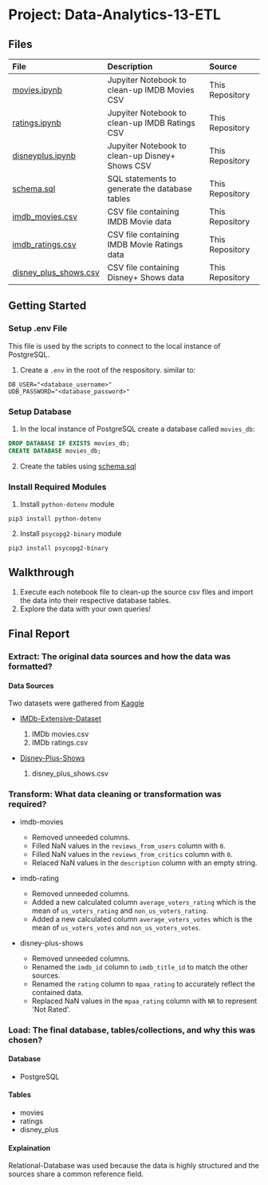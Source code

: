 # Project: Data-Analytics-13-ETL

## Files
| File     | Description | Source |
|:---------|:------------|:-------|
[movies.ipynb](movies.ipynb) | Jupyiter Notebook to clean-up IMDB Movies CSV | This Repository
[ratings.ipynb](ratings.ipynb) | Jupyiter Notebook to clean-up IMDB Ratings CSV | This Repository
[disneyplus.ipynb](disneyplus.ipynb) | Jupyiter Notebook to clean-up Disney+ Shows CSV | This Repository
[schema.sql](schema.sql) | SQL statements to generate the database tables | This Repository
[imdb_movies.csv](resources/imdb_movies.csv) | CSV file containing IMDB Movie data | This Repository
[imdb_ratings.csv](resouces/imdb_ratings.csv) | CSV file containing IMDB Movie Ratings data | This Repository
[disney_plus_shows.csv](resources/disney_plus_shows.csv) | CSV file containing Disney+ Shows data | This Repository

## Getting Started
### Setup .env File
This file is used by the scripts to connect to the local instance of PostgreSQL.
1. Create a `.env` in the root of the respository. similar to:
```
DB_USER="<database_username>"
UDB_PASSWORD="<database_password>"
```

### Setup Database
1. In the local instance of PostgreSQL create a database called `movies_db`:
```sql
DROP DATABASE IF EXISTS movies_db;
CREATE DATABASE movies_db;
```
2. Create the tables using [schema.sql](schema.sql)

### Install Required Modules
1. Install `python-dotenv` module
```
pip3 install python-dotenv
```
2. Install `psycopg2-binary` module
```
pip3 install psycopg2-binary
```

## Walkthrough
1. Execute each notebook file to clean-up the source csv files and import the data into their respective database tables.
2. Explore the data with your own queries!

## Final Report
### Extract: The original data sources and how the data was formatted?
#### Data Sources
Two datasets were gathered from [Kaggle](https://www.kaggle.com)

* [IMDb-Extensive-Dataset](https://www.kaggle.com/stefanoleone992/imdb-extensive-dataset)
    1. IMDb movies.csv
    2. IMDb ratings.csv

* [Disney-Plus-Shows](https://www.kaggle.com/unanimad/disney-plus-shows)
    1. disney_plus_shows.csv

### Transform: What data cleaning or transformation was required?
* imdb-movies
    * Removed unneeded columns.
    * Filled NaN values in the `reviews_from_users` column with `0`.
    * Filled NaN values in the `reviews_from_critics` column with `0`.
    * Relaced NaN values in the `description` column with an empty string.

* imdb-rating
    * Removed unneeded columns.
    * Added a new calculated column `average_voters_rating` which is the mean of `us_voters_rating` and `non_us_voters_rating`.
    * Added a new calculated column `average_voters_votes` which is the mean of `us_voters_votes` and `non_us_voters_votes`.

* disney-plus-shows
    * Removed unneeded columns.
    * Renamed the `imdb_id` column to `imdb_title_id` to match the other sources.
    * Renamed the `rating` column to `mpaa_rating` to accurately reflect the contained data.
    * Replaced NaN values in the `mpaa_rating` column with `NR` to represent 'Not Rated'.

### Load: The final database, tables/collections, and why this was chosen?
#### Database
* PostgreSQL

#### Tables
* movies
* ratings
* disney_plus

#### Explaination
Relational-Database was used because the data is highly structured and the sources share a common reference field.